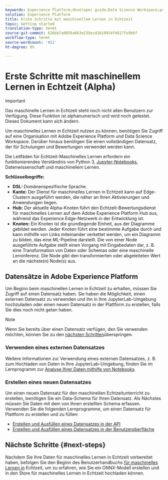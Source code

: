 ```yaml
---
keywords: Experience Platform;developer guide;Data Science Workspace;popular topics;Real time machine learning;
solution: Experience Platform
title: Erste Schritte mit maschinellem Lernen in Echtzeit
topic: Getting started
translation-type: tm+mt
source-git-commit: 626bb7a0856a663e235ecd2b19954f4617fe9b6f
workflow-type: tm+mt
source-wordcount: '411'
ht-degree: 0%

---
```



# Erste Schritte mit maschinellem Lernen in Echtzeit (Alpha)

>[!IMPORTANT]
>Das maschinelle Lernen in Echtzeit steht noch nicht allen Benutzern zur Verfügung. Diese Funktion ist alphanumerisch und wird noch getestet. Dieses Dokument kann sich ändern.

Um maschinelles Lernen in Echtzeit nutzen zu können, benötigen Sie Zugriff auf eine Organisation mit Adobe Experience Platform und Data Science Workspace. Darüber hinaus benötigen Sie einen vollständigen Datensatz, der für Schulungen und Bewertungen verwendet werden kann.

Die Leitfäden für Echtzeit-Maschinelles Lernen erfordern ein funktionierendes Verständnis von Python 3, [Jupyter-Notebooks](../jupyterlab/overview.md), Datenwissenschaft und maschinellem Lernen.

**Schlüsselbegriffe:**

- **DSL:** Domänenspezifische Sprache.
- **Kante:** Der Dienst für maschinelles Lernen in Echtzeit kann auf Edge-Clustern ausgeführt werden, die näher an Ihren Aktivierungen und Anwendungen liegen.
- **Hub:** Der aktuelle Alpha-Knoten führt den Echtzeit-Bewertungsdienst für maschinelles Lernen auf dem Adobe Experience Platform Hub aus, während das Experience Edge-Netzwerk in der Entwicklung ist.
- **Knoten:** Ein Knoten ist die grundlegende Einheit, aus der Diagramme gebildet werden. Jeder Knoten führt eine bestimmte Aufgabe durch und kann mithilfe von Links miteinander verkettet werden, um ein Diagramm zu bilden, das eine ML-Pipeline darstellt. Die von einer Node ausgeführte Aufgabe stellt einen Vorgang mit Eingabedaten dar, z. B. eine Transformation von Daten oder Schemas oder eine maschinelle Lerninferenz. Die Node gibt den transformierten oder abgeleiteten Wert an die nächste(n) Node(s) aus.

## Datensätze in Adobe Experience Platform

Um Beginn beim maschinellen Lernen in Echtzeit zu erhalten, müssen Sie Zugriff auf einen Datensatz haben. Sie haben die Möglichkeit, einen externen Datensatz zu verwenden und ihn in Ihre JupyterLab-Umgebung hochzuladen oder einen neuen Datensatz in der Plattform zu erstellen, falls Sie dies noch nicht getan haben.

>[!NOTE]
>Wenn Sie bereits über einen Datensatz verfügen, den Sie verwenden möchten, können Sie zu den [nächsten Schritten](#next-steps)überspringen.

### Verwenden eines externen Datensatzes

Weitere Informationen zur Verwendung eines externen Datensatzes, z. B. zum Hochladen von Daten in Ihre JupyterLab-Umgebung, finden Sie im Lernprogramm zur [Analyse Ihrer Daten mithilfe von Notebooks](../jupyterlab/analyze-your-data.md#external-data).

### Erstellen eines neuen Datensatzes

Um einen neuen Datensatz für den maschinellen Echtzeitunterricht zu erstellen, benötigen Sie ein Data-Schema für Ihren Datensatz. Als Nächstes müssen Sie Daten mit dem von Ihnen erstellten Schema erfassen. Verwenden Sie die folgenden Lernprogramme, um einen Datensatz für Plattform zu erstellen und zu füllen:

- [Erstellen und Ausfüllen eines Datensatzes in der API](../../catalog/datasets/create.md)
- [Erstellen und Ausfüllen eines Datensatzes in der Benutzeroberfläche](../../ingestion/tutorials/ingest-batch-data.md)

## Nächste Schritte {#next-steps}

Nachdem Sie Ihre Daten für maschinelles Lernen in Echtzeit vorbereitet haben, befolgen Sie den Beginn des Benutzerhandbuchs [für maschinelles Lernen in](./rtml-authoring-notebook.md) Echtzeit, um zu erfahren, wie Sie ein ONNX-Modell erstellen und in den Store für maschinelles Lernen in Echtzeit hochladen können.

